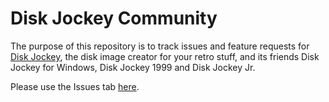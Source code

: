 # Disk Jockey Community

The purpose of this repository is to track issues and feature requests for [Disk Jockey](https://diskjockey.onegeekarmy.eu), the disk image creator for your retro stuff, and its friends Disk Jockey for Windows, Disk Jockey 1999 and Disk Jockey Jr.

Please use the Issues tab [here](https://github.com/OneGeekArmy/Disk-Jockey-Community/issues).
